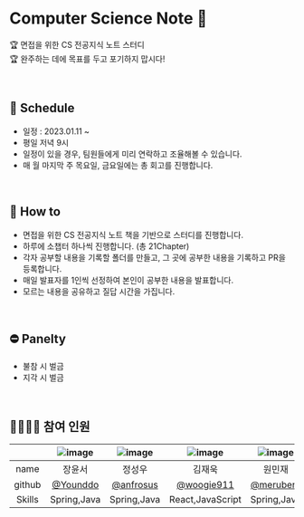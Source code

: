 # Computer Science Note 💛
🏆 면접을 위한 CS 전공지식 노트 스터디     
🏆 완주하는 데에 목표를 두고 포기하지 맙시다!

<br>

## 📆 Schedule
* 일정 : 2023.01.11 ~ 
* 평일 저녁 9시
* 일정이 있을 경우, 팀원들에게 미리 연락하고 조율해볼 수 있습니다.
* 매 월 마지막 주 목요일, 금요일에는 총 회고를 진행합니다.

<br>

## 📃 How to 
* 면접을 위한 CS 전공지식 노트 책을 기반으로 스터디를 진행합니다.
* 하루에 소챕터 하나씩 진행합니다. (총 21Chapter)
* 각자 공부할 내용을 기록할 폴더를 만들고, 그 곳에 공부한 내용을 기록하고 PR을 등록합니다.
* 매일 발표자를 1인씩 선정하여 본인이 공부한 내용을 발표합니다. 
* 모르는 내용을 공유하고 질답 시간을 가집니다.

<br>

## ⛔ Panelty
* 불참 시 벌금
* 지각 시 벌금

<br>

## 👨‍👩‍👧‍👧 참여 인원

||![image](https://user-images.githubusercontent.com/99253403/211563396-1939db91-d2cb-4d57-a51d-5f388cc86b1e.png)|![image](https://user-images.githubusercontent.com/99253403/211563364-98d1cfa8-f1e4-46cd-a823-c9603e266dc2.png)|![image](https://user-images.githubusercontent.com/99253403/211563333-3fb8c5f0-3aac-49d2-99fe-b77f73d129f0.png)|![image](https://user-images.githubusercontent.com/99253403/211563287-77877c84-2ca6-4af6-a907-7b76f7b9d5cf.png)|
|:---:|:---:|:---:|:---:|:---:|
|name|장윤서|정성우|김재욱|원민재|
|github|[@Younddo](https://github.com/Younddo)|[@anfrosus](https://github.com/anfrosus)|[@woogie911](https://github.com/WooGie911)|[@meruberu](https://github.com/meruberu)|
|Skills|Spring,Java|Spring,Java|React,JavaScript|Spring,Java|
